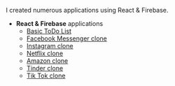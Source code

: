 I created numerous applications using React & Firebase. 
* **React & Firebase** applications
  * [Basic ToDo List](https://todo-app-react-adc47.web.app/)
  * [Facebook Messenger clone](https://facebook-messenger-clone-5e817.web.app/)
  * [Instagram clone](https://instagram-clone-dbf65.web.app/)
  * [Netflix clone](https://netflix-clone-8db03.web.app/)
  * [Amazon clone](https://clone-c15cd.web.app/)
  * [Tinder clone](https://tinder-clone-63256.web.app/)
  * [Tik Tok clone](https://tik-tok-clone-2291e.web.app/)
